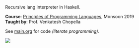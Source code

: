 Recursive lang interpreter in Haskell.

**Course**: [Principles of Programming Languages], Monsoon 2019<br>
**Taught by**: Prof. Venkatesh Chopella

See [main.org] for code *(literate programming)*.

![](https://ga-beacon.deno.dev/G-G1E8HNDZYY:v51jklKGTLmC3LAZ4rJbIQ/github.com/moocf/interpreter.haskell)

[Principles of Programming Languages]: https://github.com/iiithf/principles-of-programming-languages
[main.org]: main.org

